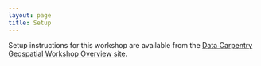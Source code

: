 ```yaml
---
layout: page
title: Setup
---
```


Setup instructions for this workshop are available from the [Data Carpentry Geospatial Workshop Overview site](https://datacarpentry.org/geospatial-workshop/setup.html).
